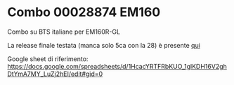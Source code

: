 # Combo 00028874 EM160
Combo su BTS italiane per EM160R-GL

La release finale testata (manca solo 5ca con la 28) è presente [qui](https://github.com/1alessandro1/Combo-00028874-EM160/releases)

Google sheet di riferimento: https://docs.google.com/spreadsheets/d/1HcacYRTFRbKUO_1glKDH16V2ghDtYmA7MY_LuZj2hEI/edit#gid=0
